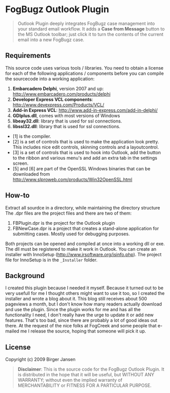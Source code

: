 # FogBugz Outlook Plugin

> Outlook Plugin deeply integrates FogBugz case management into your standard email workflow.
> It adds a **Case from Message** button to the MS Outlook toolbar; just click it to turn
> the contents of the current email into a new FogBugz case.

## Requirements

This source code uses various tools / libraries.
You need to obtain a license for each of the following applications / components
before you can compile the sourcecode into a working application:

1. **Embarcadero Delphi**, version 2007 and up: http://www.embarcadero.com/products/delphi
2. **Developer Express VCL components**: http://www.devexpress.com/Products/VCL/
3. **Add-in Express VCL**: http://www.add-in-express.com/add-in-delphi/
4. **GDIplus.dll**, comes with most versions of Windows
5. **libeay32.dll**: library that is used for ssl connections.
6. **libssl32.dll**: library that is used for ssl connections.

* [1] is the compiler.
* [2] is a set of controls that is used to make the application look pretty. This includes nice edit controls, skinning controls and a layoutcontrol.   
* [3] is a set of controls that is used to hook into Outlook, add the button to the ribbon and various menu's and add an extra tab in the settings screen.
* [5] and [6] are part of the OpenSSL Windows binaries that can be downloaded from http://www.slproweb.com/products/Win32OpenSSL.html

## How-to

Extract all sourdce in a directory, while maintaining the directory structure
The .dpr files are the project files and there are two of them:

1. FBPlugin.dpr is the project for the Outlook plugin
2. FBNewCase.dpr is a project that creates a stand-alone application for submitting cases. Mostly used for debugging purposes.

Both projects can be opened and compiled at once into a working dll or exe.
The dll must be registered to make it work in Outlook. You can create an installer
with InnoSetup (http://www.jrsoftware.org/isinfo.php).
The project file for InnoSetup is in the `_Installer` folder.

## Background

I created this plugin because I needed it myself. Because it turned out to be very usefull
for me I thought others might want to use it too, so I created the installer and wrote
a blog about it. This blog still receives about 500 pageviews a month, but I don't know
how many readers actually download and use the plugin. Since the plugin works for me and
has all the functionality I need, I don't really have the urge to update it or add new
features. That's too bad, since there are probably a lot of good ideas out there.
At the request of the nice folks at FogCreek and some people that e-mailed me
I release the source, hoping that someone will pick it up.


## License

Copyright (c) 2009 Birger Jansen

> **Disclaimer**: This is the source code for the FogBugz Outlook Plugin. It is distributed
> in the hope that it will be useful, but WITHOUT ANY WARRANTY; without even the implied
> warranty of MERCHANTABILITY or FITNESS FOR A PARTICULAR PURPOSE.
